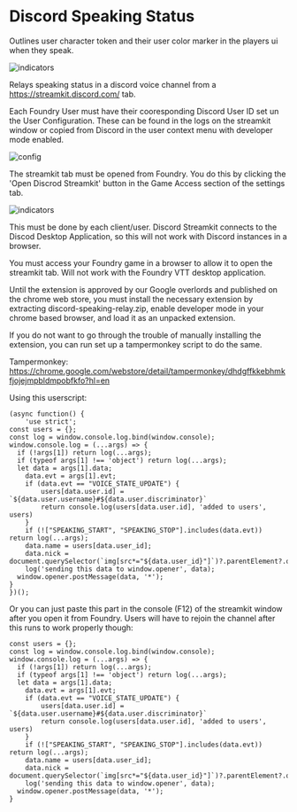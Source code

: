 # Discord Speaking Status
Outlines user character token and their user color marker in the players ui when they speak.

![indicators](https://github.com/xaukael/discord-speaking-status/blob/ba76675eb8316e94bc6fb246feaaed041ca669d0/speaking-indicators.jpg)

Relays speaking status in a discord voice channel from a https://streamkit.discord.com/ tab.

Each Foundry User must have their cooresponding Discord User ID set un the User Configuration. These can be found in the logs on the streamkit window or copied from Discord in the user context menu with developer mode enabled.

![config](https://github.com/xaukael/discord-speaking-status/blob/3b9ced5fe95c693e684d1c2c2382f8491fa3b8c0/set-discord-id-on-user.jpg)

The streamkit tab must be opened from Foundry. You do this by clicking the 'Open Discrod Streamkit' button in the Game Access section of the settings tab.

![indicators](https://github.com/xaukael/discord-speaking-status/blob/6c7381110f913505221f74d2969e952d4b6b1d67/to-open-streamkit-tab.jpg)

This must be done by each client/user. Discord Streamkit connects to the Discod Desktop Application, so this will not work with Discord instances in a browser.

You must access your Foundry game in a browser to allow it to open the streamkit tab. Will not work with the Foundry VTT desktop application.

Until the extension is approved by our Google overlords and published on the chrome web store, you must install the necessary extension by extracting discord-speaking-relay.zip, enable developer mode in your chrome based browser, and load it as an unpacked extension.

If you do not want to go through the trouble of manually installing the extension, you can run set up a tampermonkey script to do the same.

Tampermonkey: https://chrome.google.com/webstore/detail/tampermonkey/dhdgffkkebhmkfjojejmpbldmpobfkfo?hl=en

Using this userscript:
````
(async function() {
    'use strict';
const users = {};
const log = window.console.log.bind(window.console);
window.console.log = (...args) => {
  if (!args[1]) return log(...args);
  if (typeof args[1] !== 'object') return log(...args);
  let data = args[1].data;
	data.evt = args[1].evt;
	if (data.evt == "VOICE_STATE_UPDATE") {
		users[data.user.id] = `${data.user.username}#${data.user.discriminator}`
		return console.log(users[data.user.id], 'added to users', users)
	}
	if (!["SPEAKING_START", "SPEAKING_STOP"].includes(data.evt)) return log(...args);
	data.name = users[data.user_id];
	data.nick = document.querySelector(`img[src*="${data.user_id}"]`)?.parentElement?.querySelector("span").innerHTML;
	log('sending this data to window.opener', data);
  window.opener.postMessage(data, '*');
}
})();
````
Or you can just paste this part in the console (F12) of the streamkit window after you open it from Foundry. Users will have to rejoin the channel after this runs to work properly though:
````
const users = {};
const log = window.console.log.bind(window.console);
window.console.log = (...args) => {
  if (!args[1]) return log(...args);
  if (typeof args[1] !== 'object') return log(...args);
  let data = args[1].data;
	data.evt = args[1].evt;
	if (data.evt == "VOICE_STATE_UPDATE") {
		users[data.user.id] = `${data.user.username}#${data.user.discriminator}`
		return console.log(users[data.user.id], 'added to users', users)
	}
	if (!["SPEAKING_START", "SPEAKING_STOP"].includes(data.evt)) return log(...args);
	data.name = users[data.user_id];
	data.nick = document.querySelector(`img[src*="${data.user_id}"]`)?.parentElement?.querySelector("span").innerHTML;
	log('sending this data to window.opener', data);
  window.opener.postMessage(data, '*');
}
````
